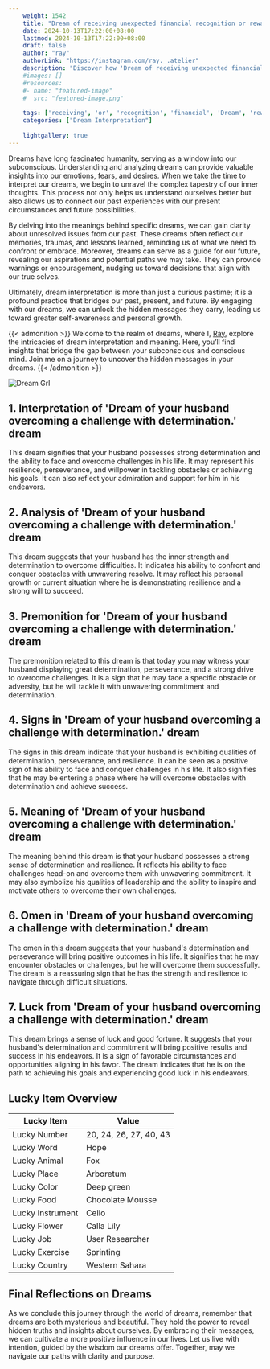 ```yaml
---
    weight: 1542
    title: "Dream of receiving unexpected financial recognition or rewards."  # Assuming 'title' column exists
    date: 2024-10-13T17:22:00+08:00
    lastmod: 2024-10-13T17:22:00+08:00
    draft: false
    author: "ray"
    authorLink: "https://instagram.com/ray._.atelier"
    description: "Discover how 'Dream of receiving unexpected financial recognition or rewards.' can interpret your future and uncover its significant meanings in your life."
    #images: []
    #resources:
    #- name: "featured-image"
    #  src: "featured-image.png"
    
    tags: ['receiving', 'or', 'recognition', 'financial', 'Dream', 'rewards.', 'unexpected', 'of']
    categories: ["Dream Interpretation"]
    
    lightgallery: true
---
```

    
Dreams have long fascinated humanity, serving as a window into our subconscious. Understanding and analyzing dreams can provide valuable insights into our emotions, fears, and desires. When we take the time to interpret our dreams, we begin to unravel the complex tapestry of our inner thoughts. This process not only helps us understand ourselves better but also allows us to connect our past experiences with our present circumstances and future possibilities.

By delving into the meanings behind specific dreams, we can gain clarity about unresolved issues from our past. These dreams often reflect our memories, traumas, and lessons learned, reminding us of what we need to confront or embrace. Moreover, dreams can serve as a guide for our future, revealing our aspirations and potential paths we may take. They can provide warnings or encouragement, nudging us toward decisions that align with our true selves.

Ultimately, dream interpretation is more than just a curious pastime; it is a profound practice that bridges our past, present, and future. By engaging with our dreams, we can unlock the hidden messages they carry, leading us toward greater self-awareness and personal growth.

{{< admonition >}}
Welcome to the realm of dreams, where I, [Ray](https://instagram.com/ray._.atelier), explore the intricacies of dream interpretation and meaning. Here, you’ll find insights that bridge the gap between your subconscious and conscious mind. Join me on a journey to uncover the hidden messages in your dreams.
{{< /admonition >}}

![Dream Grl](https://cdn.pixabay.com/photo/2017/11/02/03/35/gothic-2910057_1280.jpg "Dream Grl")

## 1. Interpretation of 'Dream of your husband overcoming a challenge with determination.' dream

This dream signifies that your husband possesses strong determination and the ability to face and overcome challenges in his life. It may represent his resilience, perseverance, and willpower in tackling obstacles or achieving his goals. It can also reflect your admiration and support for him in his endeavors.

## 2. Analysis of 'Dream of your husband overcoming a challenge with determination.' dream

This dream suggests that your husband has the inner strength and determination to overcome difficulties. It indicates his ability to confront and conquer obstacles with unwavering resolve. It may reflect his personal growth or current situation where he is demonstrating resilience and a strong will to succeed.

## 3. Premonition for 'Dream of your husband overcoming a challenge with determination.' dream

The premonition related to this dream is that today you may witness your husband displaying great determination, perseverance, and a strong drive to overcome challenges. It is a sign that he may face a specific obstacle or adversity, but he will tackle it with unwavering commitment and determination.

## 4. Signs in 'Dream of your husband overcoming a challenge with determination.' dream

The signs in this dream indicate that your husband is exhibiting qualities of determination, perseverance, and resilience. It can be seen as a positive sign of his ability to face and conquer challenges in his life. It also signifies that he may be entering a phase where he will overcome obstacles with determination and achieve success.

## 5. Meaning of 'Dream of your husband overcoming a challenge with determination.' dream

The meaning behind this dream is that your husband possesses a strong sense of determination and resilience. It reflects his ability to face challenges head-on and overcome them with unwavering commitment. It may also symbolize his qualities of leadership and the ability to inspire and motivate others to overcome their own challenges.

## 6. Omen in 'Dream of your husband overcoming a challenge with determination.' dream

The omen in this dream suggests that your husband's determination and perseverance will bring positive outcomes in his life. It signifies that he may encounter obstacles or challenges, but he will overcome them successfully. The dream is a reassuring sign that he has the strength and resilience to navigate through difficult situations.

## 7. Luck from 'Dream of your husband overcoming a challenge with determination.' dream

This dream brings a sense of luck and good fortune. It suggests that your husband's determination and commitment will bring positive results and success in his endeavors. It is a sign of favorable circumstances and opportunities aligning in his favor. The dream indicates that he is on the path to achieving his goals and experiencing good luck in his endeavors.

## Lucky Item Overview
| Lucky Item          | Value              |
|---------------|--------------------|
| Lucky Number        | 20, 24, 26, 27, 40, 43  |
| Lucky Word          | Hope |
| Lucky Animal        | Fox |
| Lucky Place         | Arboretum     |
| Lucky Color         | Deep green     |
| Lucky Food          | Chocolate Mousse      |
| Lucky Instrument    | Cello |
| Lucky Flower        | Calla Lily    |
| Lucky Job           | User Researcher       |
| Lucky Exercise      | Sprinting  |
| Lucky Country       | Western Sahara    |


##  Final Reflections on Dreams

As we conclude this journey through the world of dreams, remember that dreams are both mysterious and beautiful. They hold the power to reveal hidden truths and insights about ourselves. By embracing their messages, we can cultivate a more positive influence in our lives. Let us live with intention, guided by the wisdom our dreams offer. Together, may we navigate our paths with clarity and purpose.
